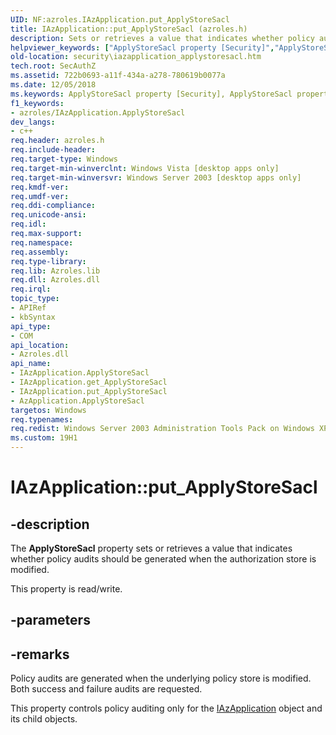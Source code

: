 ```yaml
---
UID: NF:azroles.IAzApplication.put_ApplyStoreSacl
title: IAzApplication::put_ApplyStoreSacl (azroles.h)
description: Sets or retrieves a value that indicates whether policy audits should be generated when the authorization store is modified.helpviewer_keywords: ["ApplyStoreSacl property [Security]","ApplyStoreSacl property [Security]","AzApplication object","ApplyStoreSacl property [Security]","IAzApplication interface","AzApplication object [Security]","ApplyStoreSacl property","IAzApplication interface [Security]","ApplyStoreSacl property","IAzApplication.ApplyStoreSacl","IAzApplication.put_ApplyStoreSacl","IAzApplication::ApplyStoreSacl","IAzApplication::get_ApplyStoreSacl","IAzApplication::put_ApplyStoreSacl","azroles/IAzApplication::ApplyStoreSacl","azroles/IAzApplication::get_ApplyStoreSacl","azroles/IAzApplication::put_ApplyStoreSacl","put_ApplyStoreSacl","security.iazapplication_applystoresacl"]
old-location: security\iazapplication_applystoresacl.htm
tech.root: SecAuthZ
ms.assetid: 722b0693-a11f-434a-a278-780619b0077a
ms.date: 12/05/2018
ms.keywords: ApplyStoreSacl property [Security], ApplyStoreSacl property [Security],AzApplication object, ApplyStoreSacl property [Security],IAzApplication interface, AzApplication object [Security],ApplyStoreSacl property, IAzApplication interface [Security],ApplyStoreSacl property, IAzApplication.ApplyStoreSacl, IAzApplication.put_ApplyStoreSacl, IAzApplication::ApplyStoreSacl, IAzApplication::get_ApplyStoreSacl, IAzApplication::put_ApplyStoreSacl, azroles/IAzApplication::ApplyStoreSacl, azroles/IAzApplication::get_ApplyStoreSacl, azroles/IAzApplication::put_ApplyStoreSacl, put_ApplyStoreSacl, security.iazapplication_applystoresacl
f1_keywords:
- azroles/IAzApplication.ApplyStoreSacl
dev_langs:
- c++
req.header: azroles.h
req.include-header: 
req.target-type: Windows
req.target-min-winverclnt: Windows Vista [desktop apps only]
req.target-min-winversvr: Windows Server 2003 [desktop apps only]
req.kmdf-ver: 
req.umdf-ver: 
req.ddi-compliance: 
req.unicode-ansi: 
req.idl: 
req.max-support: 
req.namespace: 
req.assembly: 
req.type-library: 
req.lib: Azroles.lib
req.dll: Azroles.dll
req.irql: 
topic_type:
- APIRef
- kbSyntax
api_type:
- COM
api_location:
- Azroles.dll
api_name:
- IAzApplication.ApplyStoreSacl
- IAzApplication.get_ApplyStoreSacl
- IAzApplication.put_ApplyStoreSacl
- AzApplication.ApplyStoreSacl
targetos: Windows
req.typenames: 
req.redist: Windows Server 2003 Administration Tools Pack on Windows XP
ms.custom: 19H1
---
```


# IAzApplication::put_ApplyStoreSacl


## -description


The <b>ApplyStoreSacl</b> property sets or retrieves a value that indicates whether policy audits should be generated when the authorization store is modified.

This property is read/write.


## -parameters


## -remarks



Policy audits are generated when the underlying policy store is modified. Both success and failure audits are requested.

This property controls policy auditing only for the <a href="https://docs.microsoft.com/windows/desktop/api/azroles/nn-azroles-iazapplication">IAzApplication</a> object and its child objects.



